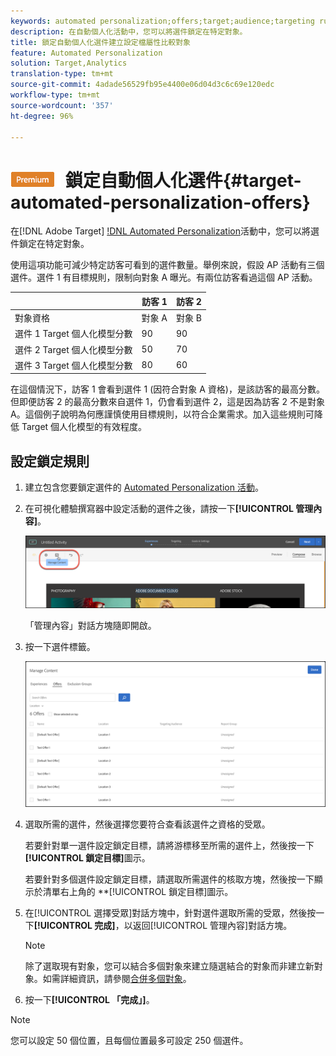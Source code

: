 ```yaml
---
keywords: automated personalization;offers;target;audience;targeting rules;targeting
description: 在自動個人化活動中，您可以將選件鎖定在特定對象。
title: 鎖定自動個人化選件建立設定檔屬性比較對象
feature: Automated Personalization
solution: Target,Analytics
translation-type: tm+mt
source-git-commit: 4adade56529fb95e4400e06d04d3c6c69e120edc
workflow-type: tm+mt
source-wordcount: '357'
ht-degree: 96%

---
```



# ![PREMIUM](/help/assets/premium.png) 鎖定自動個人化選件{#target-automated-personalization-offers}

在[!DNL Adobe Target] [!DNL Automated Personalization](AP)活動中，您可以將選件鎖定在特定對象。

使用這項功能可減少特定訪客可看到的選件數量。舉例來說，假設 AP 活動有三個選件。選件 1 有目標規則，限制向對象 A 曝光。有兩位訪客看過這個 AP 活動。

|  | 訪客 1 | 訪客 2 |
|--- |--- |--- |
| 對象資格 | 對象 A | 對象 B |
| 選件 1 Target 個人化模型分數 | 90 | 90 |
| 選件 2 Target 個人化模型分數 | 50 | 70 |
| 選件 3 Target 個人化模型分數 | 80 | 60 |

在這個情況下，訪客 1 會看到選件 1 (因符合對象 A 資格)，是該訪客的最高分數。但即便訪客 2 的最高分數來自選件 1，仍會看到選件 2，這是因為訪客 2 不是對象 A。這個例子說明為何應謹慎使用目標規則，以符合企業需求。加入這些規則可降低 Target 個人化模型的有效程度。

## 設定鎖定規則

1. 建立包含您要鎖定選件的 [Automated Personalization 活動](/help/c-activities/t-automated-personalization/create-ap-activity.md)。
1. 在可視化體驗撰寫器中設定活動的選件之後，請按一下&#x200B;**[!UICONTROL 管理內容]**。

   ![管理內容](/help/c-activities/t-automated-personalization/assets/manage-content.png)

   「管理內容」對話方塊隨即開啟。

1. 按一下選件標籤。

   ![選件頁面](/help/c-activities/t-automated-personalization/assets/manage-content-offers.png)

1. 選取所需的選件，然後選擇您要符合查看該選件之資格的受眾。

   若要針對單一選件設定鎖定目標，請將游標移至所需的選件上，然後按一下&#x200B;**[!UICONTROL 鎖定目標]**&#x200B;圖示。

   若要針對多個選件設定鎖定目標，請選取所需選件的核取方塊，然後按一下顯示於清單右上角的 **[!UICONTROL 鎖定目標]圖示。

1. 在[!UICONTROL 選擇受眾]對話方塊中，針對選件選取所需的受眾，然後按一下&#x200B;**[!UICONTROL 完成]**，以返回[!UICONTROL 管理內容]對話方塊。

   >[!NOTE]
   >
   >除了選取現有對象，您可以結合多個對象來建立隨選結合的對象而非建立新對象。如需詳細資訊，請參閱[合併多個對象](/help/c-target/combining-multiple-audiences.md#concept_A7386F1EA4394BD2AB72399C225981E5)。

1. 按一下&#x200B;**[!UICONTROL 「完成」]**。

>[!NOTE]
>
>您可以設定 50 個位置，且每個位置最多可設定 250 個選件。
